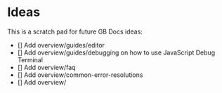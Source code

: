 # Ideas

This is a scratch pad for future GB Docs ideas:

- [] Add overview/guides/editor
- [] Add overview/guides/debugging on how to use JavaScript Debug Terminal
- [] Add overview/faq
- [] Add overview/common-error-resolutions
- [] Add overview/